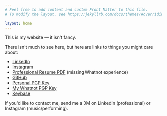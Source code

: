 ```yaml
---
# Feel free to add content and custom Front Matter to this file.
# To modify the layout, see https://jekyllrb.com/docs/themes/#overriding-theme-defaults

layout: home
---
```


This is my website — it isn't fancy.

There isn't much to see here, but here are links to things you might care 
about:

* [LinkedIn](https://www.linkedin.com/in/blaketmorgan/)
* [Instagram](https://www.instagram.com/blaketm296/)
* [Professional Resume PDF](assets/static/MORGAN%20Blake%20Resume%202022-04%202.pdf) (missing Whatnot experience)
* [GitHub](https://github.com/blakemorgan)
* [Personal PGP Key](assets/static/personal.pub)
* [My Whatnot PGP Key](assets/static/whatnot.pub)
* [Keybase](https://keybase.io/blaketm)

If you'd like to contact me, send me a DM on LinkedIn (professional) or 
Instagram (music/performing). 
